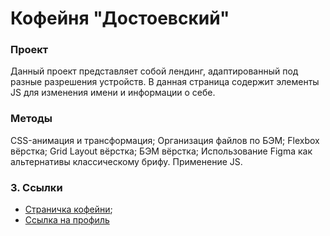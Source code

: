 # Кофейня "Достоевский"

### Проект

Данный проект представляет собой лендинг, адаптированный под разные разрешения устройств. В данная страница содержит элементы JS для изменения имени и информации о себе.


### Методы

CSS-анимация и трансформация;
Организация файлов по БЭМ;
Flexbox вёрстка;
Grid Layout вёрстка;
БЭМ вёрстка;
Использование Figma как альтернативы классическому брифу.
Применение JS.


### 3. Ссылки

* [Страничка кофейни](https://aflamme.github.io/mesto/index.html);
* [Ссылка на профиль](https://github.com/AFlamme)
